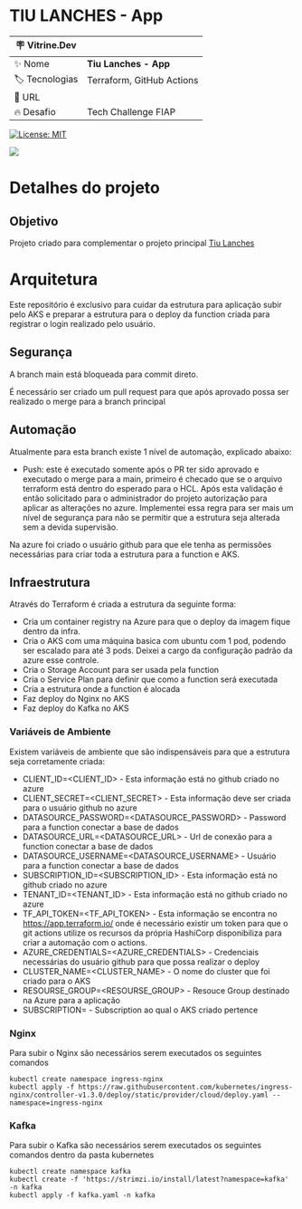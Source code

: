 # TIU LANCHES - App
| :placard: Vitrine.Dev |     |
| -------------  | --- |
| :sparkles: Nome        | **Tiu Lanches - App**
| :label: Tecnologias | Terraform, GitHub Actions
| :rocket: URL         | 
| :fire: Desafio     | Tech Challenge FIAP

[![License: MIT](https://img.shields.io/badge/License-MIT-yellow.svg)](https://opensource.org/licenses/MIT)

<!-- Inserir imagem com a #vitrinedev ao final do link -->
![](https://blog.azureacademy.com.br/wp-content/uploads/2019/11/0-1360x600.png#vitrinedev)

# Detalhes do projeto
## Objetivo
Projeto criado para complementar o projeto principal [Tiu Lanches](https://github.com/luisferrarezi/tiulanches)

# Arquitetura
Este repositório é exclusivo para cuidar da estrutura para aplicação subir pelo AKS e preparar a estrutura para o deploy da function criada para registrar o login realizado pelo usuário.

## Segurança
A branch main está bloqueada para commit direto.

É necessário ser criado um pull request para que após aprovado possa ser realizado o merge para a branch principal

## Automação
Atualmente para esta branch existe 1 nível de automação, explicado abaixo:

- Push: este é executado somente após o PR ter sido aprovado e executado o merge para a main, primeiro é checado que se o arquivo terraform está dentro do esperado para o HCL. Após esta validação é então solicitado para o administrador do projeto autorização para aplicar as alterações no azure. Implementei essa regra para ser mais um nível de segurança para não se permitir que a estrutura seja alterada sem a devida supervisão.

Na azure foi criado o usuário github para que ele tenha as permissões necessárias para criar toda a estrutura para a function e AKS.

## Infraestrutura
Através do Terraform é criada a estrutura da seguinte forma:

- Cria um container registry na Azure para que o deploy da imagem fique dentro da infra.
- Cria o AKS com uma máquina basica com ubuntu com 1 pod, podendo ser escalado para até 3 pods. Deixei a cargo da configuração padrão da azure esse controle.
- Cria o Storage Account para ser usada pela function
- Cria o Service Plan para definir que como a function será executada
- Cria a estrutura onde a function é alocada
- Faz deploy do Nginx no AKS
- Faz deploy do Kafka no AKS

### Variáveis de Ambiente
Existem variáveis de ambiente que são indispensáveis para que a estrutura seja corretamente criada:
- CLIENT_ID=<CLIENT_ID> - Esta informação está no github criado no azure
- CLIENT_SECRET=<CLIENT_SECRET> - Esta informação deve ser criada para o usuário github no azure
- DATASOURCE_PASSWORD=<DATASOURCE_PASSWORD> - Password para a function conectar a base de dados
- DATASOURCE_URL=<DATASOURCE_URL> - Url de conexão para a function conectar a base de dados
- DATASOURCE_USERNAME=<DATASOURCE_USERNAME> - Usuário para a function conectar a base de dados
- SUBSCRIPTION_ID=<SUBSCRIPTION_ID> - Esta informação está no github criado no azure
- TENANT_ID=<TENANT_ID> - Esta informação está no github criado no azure
- TF_API_TOKEN=<TF_API_TOKEN> - Esta informação se encontra no https://app.terraform.io/ onde é necessário existir um token para que o git actions utilize os recursos da própria HashiCorp disponibiliza para criar a automação com o actions.
- AZURE_CREDENTIALS=<AZURE_CREDENTIALS> - Credenciais necessárias do usuário github para que possa realizar o deploy
- CLUSTER_NAME=<CLUSTER_NAME> - O nome do cluster que foi criado para o AKS
- RESOURSE_GROUP=<RESOURSE_GROUP> - Resouce Group destinado na Azure para a aplicação
- SUBSCRIPTION=<SUBSCRIPTION> - Subscription ao qual o AKS criado pertence

### Nginx
Para subir o Nginx são necessários serem executados os seguintes comandos

~~~Execute
kubectl create namespace ingress-nginx 
kubectl apply -f https://raw.githubusercontent.com/kubernetes/ingress-nginx/controller-v1.3.0/deploy/static/provider/cloud/deploy.yaml --namespace=ingress-nginx       
~~~

### Kafka
Para subir o Kafka são necessários serem executados os seguintes comandos dentro da pasta kubernetes

~~~Execute
kubectl create namespace kafka 
kubectl create -f 'https://strimzi.io/install/latest?namespace=kafka' -n kafka 
kubectl apply -f kafka.yaml -n kafka
~~~


